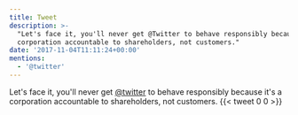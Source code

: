 ```yaml
---
title: Tweet
description: >-
  "Let's face it, you'll never get @Twitter to behave responsibly because it's a
  corporation accountable to shareholders, not customers."
date: '2017-11-04T11:11:24+00:00'
mentions:
  - '@twitter'
---
```

Let's face it, you'll never get [@twitter](https://twitter.com/@twitter) to behave responsibly because it's a corporation accountable to shareholders, not customers.
      {{< tweet 0 0 >}}
    
